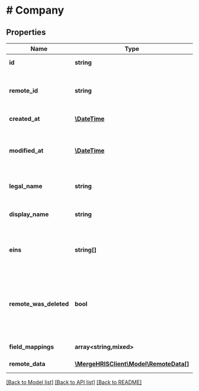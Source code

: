 # # Company

## Properties

Name | Type | Description | Notes
------------ | ------------- | ------------- | -------------
**id** | **string** |  | [optional] [readonly]
**remote_id** | **string** | The third-party API ID of the matching object. | [optional]
**created_at** | [**\DateTime**](\DateTime.md) |  | [optional] [readonly]
**modified_at** | [**\DateTime**](\DateTime.md) | This is the datetime that this object was last updated by Merge | [optional] [readonly]
**legal_name** | **string** | The company&#39;s legal name. | [optional]
**display_name** | **string** | The company&#39;s display name. | [optional]
**eins** | **string[]** | The company&#39;s Employer Identification Numbers. | [optional]
**remote_was_deleted** | **bool** | Indicates whether or not this object has been deleted in the third party platform. | [optional] [readonly]
**field_mappings** | **array<string,mixed>** |  | [optional] [readonly]
**remote_data** | [**\MergeHRISClient\Model\RemoteData[]**](RemoteData.md) |  | [optional] [readonly]

[[Back to Model list]](../../README.md#models) [[Back to API list]](../../README.md#endpoints) [[Back to README]](../../README.md)

